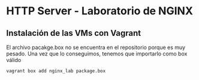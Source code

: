 # HTTP Server - Laboratorio de NGINX

## Instalación de las VMs con Vagrant

El archivo pacakge.box no se encuentra en el repositorio porque es muy pesado.
Una vez que lo conseguimos, tenemos que importarlo como box válido

    vagrant box add nginx_lab package.box
